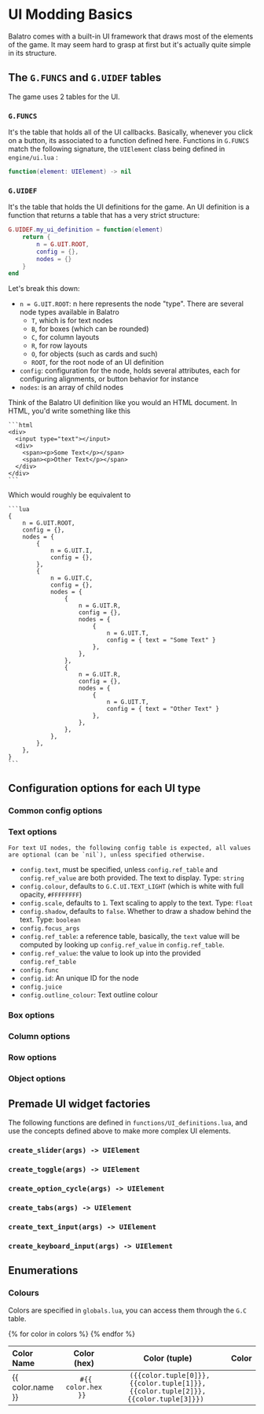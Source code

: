 # UI Modding Basics

Balatro comes with a built-in UI framework that draws most of the elements of the game. It may seem hard to grasp at first but it's actually quite simple in its structure.

## The `G.FUNCS` and `G.UIDEF` tables

The game uses 2 tables for the UI.

### `G.FUNCS`

It's the table that holds all of the UI callbacks. Basically, whenever you click on a button, its associated to a function defined here. Functions in `G.FUNCS` match the following signature, the `UIElement` class being defined in `engine/ui.lua` :

```lua
function(element: UIElement) -> nil
```

### `G.UIDEF`

It's the table that holds the UI definitions for the game. An UI definition is a function that returns a table that has a very strict structure:

```lua
G.UIDEF.my_ui_definition = function(element)
    return {
        n = G.UIT.ROOT,
        config = {},
        nodes = {}
    }
end
```

Let's break this down:

- `n = G.UIT.ROOT`: n here represents the node "type". There are several node types available in Balatro
  - `T`, which is for text nodes
  - `B`, for boxes (which can be rounded)
  - `C`, for column layouts
  - `R`, for row layouts
  - `O`, for objects (such as cards and such)
  - `ROOT`, for the root node of an UI definition
- `config`: configuration for the node, holds several attributes, each for configuring alignments, or button behavior for instance
- `nodes`: is an array of child nodes

Think of the Balatro UI definition like you would an HTML document. In HTML, you'd write something like this

~~~admonish example collapsed=false title="HTML example"
```html
<div>
  <input type="text"></input>
  <div>
    <span><p>Some Text</p></span>
    <span><p>Other Text</p></span>
  </div>
</div>
```
~~~

Which would roughly be equivalent to

~~~admonish example collapsed=false title="Example HTML equivalent for Balatro UI"
```lua
{
    n = G.UIT.ROOT,
    config = {},
    nodes = {
        {
            n = G.UIT.I,
            config = {},
        },
        {
            n = G.UIT.C,
            config = {},
            nodes = {
                {
                    n = G.UIT.R,
                    config = {},
                    nodes = {
                        {
                            n = G.UIT.T,
                            config = { text = "Some Text" }
                        },
                    },
                },
                {
                    n = G.UIT.R,
                    config = {},
                    nodes = {
                        {
                            n = G.UIT.T,
                            config = { text = "Other Text" }
                        },
                    },
                },
            },
        },
    },
}
```
~~~

## Configuration options for each UI type

### Common config options

### Text options

~~~admonish info
For text UI nodes, the following config table is expected, all values are optional (can be `nil`), unless specified otherwise.
~~~

- `config.text`, must be specified, unless `config.ref_table` and `config.ref_value` are both provided. The text to display. Type: `string`
- `config.colour`, defaults to `G.C.UI.TEXT_LIGHT` (which is white with full opacity, `#FFFFFFFF`)
- `config.scale`, defaults to `1`. Text scaling to apply to the text. Type: `float`
- `config.shadow`, defaults to `false`. Whether to draw a shadow behind the text. Type: `boolean`
- `config.focus_args`
- `config.ref_table`: a reference table, basically, the `text` value will be computed by looking up `config.ref_value` in `config.ref_table`.
- `config.ref_value`: the value to look up into the provided `config.ref_table`
- `config.func`
- `config.id`: An unique ID for the node
- `config.juice`
- `config.outline_colour`: Text outline colour

### Box options

### Column options

### Row options

### Object options

## Premade UI widget factories

The following functions are defined in `functions/UI_definitions.lua`, and use the concepts defined above
to make more complex UI elements.

### `create_slider(args) -> UIElement`

### `create_toggle(args) -> UIElement`

### `create_option_cycle(args) -> UIElement`

### `create_tabs(args) -> UIElement`

### `create_text_input(args) -> UIElement`

### `create_keyboard_input(args) -> UIElement`

## Enumerations

### Colours

Colors are specified in `globals.lua`, you can access them through the `G.C` table.

<div class="table-wrapper">
<table>
<thead>
<tr>
<th style="text-align: left">Color Name</th>
<th style="text-align: center">Color (hex)</th>
<th style="text-align: center">Color (tuple)</th>
<th style="text-align: center">Color</th>
</tr>
</thead>
<tbody>
{% for color in colors %}
<tr>
<td style="text-align: left"> {{ color.name }} </td>
<td style="text-align: center"> <code class="hljs"> #{{ color.hex }} </code></td>
<td style="text-align: center"> <code class="hljs"> ({{color.tuple[0]}},{{color.tuple[1]}},{{color.tuple[2]}},{{color.tuple[3]}}) </code></td>
<td style="text-align: center"><span style="background-color:#{{color.hex | upper}};width:100%;height:2rem;display:block;"></span></td>
</tr>
{% endfor %}
</tbody>
</table>
</div>
